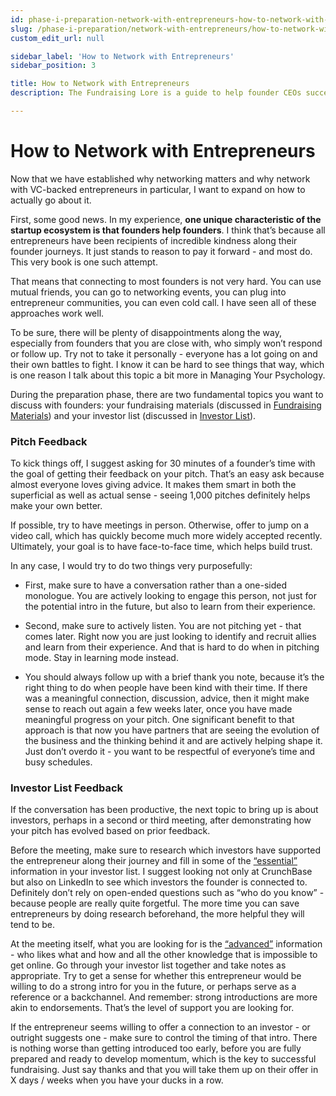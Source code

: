 ```yaml
---
id: phase-i-preparation-network-with-entrepreneurs-how-to-network-with-entrepreneurs
slug: /phase-i-preparation/network-with-entrepreneurs/how-to-network-with-entrepreneurs
custom_edit_url: null

sidebar_label: 'How to Network with Entrepreneurs'
sidebar_position: 3

title: How to Network with Entrepreneurs
description: The Fundraising Lore is a guide to help founder CEOs successfully raise early-stage VC financing from Silicon Valley investors.

---
```


# How to Network with Entrepreneurs

Now that we have established why networking matters and why network with VC-backed entrepreneurs in particular, I want to expand on how to actually go about it.

First, some good news. In my experience, **one unique characteristic of the startup ecosystem is that founders help founders**. I think that’s because all entrepreneurs have been recipients of incredible kindness along their founder journeys. It just stands to reason to pay it forward - and most do. This very book is one such attempt.

That means that connecting to most founders is not very hard. You can use mutual friends, you can go to networking events, you can plug into entrepreneur communities, you can even cold call. I have seen all of these approaches work well. 

To be sure, there will be plenty of disappointments along the way, especially from founders that you are close with, who simply won’t respond or follow up. Try not to take it personally - everyone has a lot going on and their own battles to fight. I know it can be hard to see things that way, which is one reason I talk about this topic a bit more in Managing Your Psychology.

During the preparation phase, there are two fundamental topics you want to discuss with founders: your fundraising materials (discussed in [Fundraising Materials](/phase-i-preparation/create-fundraising-materials/)) and your investor list (discussed in [Investor List](/phase-i-preparation/build-qualified-investor-list/)).

### Pitch Feedback

To kick things off, I suggest asking for 30 minutes of a founder’s time with the goal of getting their feedback on your pitch. That’s an easy ask because almost everyone loves giving advice. It makes them smart in both the superficial as well as actual sense - seeing 1,000 pitches definitely helps make your own better.

If possible, try to have meetings in person. Otherwise, offer to jump on a video call, which has quickly become much more widely accepted recently. Ultimately, your goal is to have face-to-face time, which helps build trust. 

In any case, I would try to do two things very purposefully:

* First, make sure to have a conversation rather than a one-sided monologue. You are actively looking to engage this person, not just for the potential intro in the future, but also to learn from their experience.

* Second, make sure to actively listen. You are not pitching yet - that comes later. Right now you are just looking to identify and recruit allies and learn from their experience. And that is hard to do when in pitching mode. Stay in learning mode instead.

* You should always follow up with a brief thank you note, because it’s the right thing to do when people have been kind with their time. If there was a meaningful connection, discussion, advice, then it might make sense to reach out again a few weeks later, once you have made meaningful progress on your pitch. One significant benefit to that approach is that now you have partners that are seeing the evolution of the business and the thinking behind it and are actively helping shape it. Just don’t overdo it - you want to be respectful of everyone’s time and busy schedules.

### Investor List Feedback

If the conversation has been productive, the next topic to bring up is about investors, perhaps in a second or third meeting, after demonstrating how your pitch has evolved based on prior feedback.

Before the meeting, make sure to research which investors have supported the entrepreneur along their journey and fill in some of the [“essential”](/phase-i-preparation/investor-list/essential-investor-qualifications) information in your investor list. I suggest looking not only at CrunchBase but also on LinkedIn to see which investors the founder is connected to. Definitely don’t rely on open-ended questions such as “who do you know” - because people are really quite forgetful. The more time you can save entrepreneurs by doing research beforehand, the more helpful they will tend to be.

At the meeting itself, what you are looking for is the [“advanced”](/phase-i-preparation/investor-list/advanced-investor-qualifications) information - who likes what and how and all the other knowledge that is impossible to get online. Go through your investor list together and take notes as appropriate. Try to get a sense for whether this entrepreneur would be willing to do a strong intro for you in the future, or perhaps serve as a reference or a backchannel. And remember: strong introductions are more akin to endorsements. That’s the level of support you are looking for.

If the entrepreneur seems willing to offer a connection to an investor - or outright suggests one - make sure to control the timing of that intro. There is nothing worse than getting introduced too early, before you are fully prepared and ready to develop momentum, which is the key to successful fundraising. Just say thanks and that you will take them up on their offer in X days / weeks when you have your ducks in a row.
